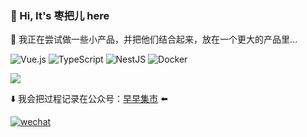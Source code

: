 ### 👋 Hi, It's 枣把儿 here

🤔 我正在尝试做一些小产品，并把他们结合起来，放在一个更大的产品里...

![Vue.js](https://img.shields.io/badge/-Vue3.js-4FC08D?style=flat-square&logo=Vue.js&logoColor=ffffff)
![TypeScript](https://img.shields.io/badge/-TypeScript-000000?style=flat-square&logo=TypeScript&logoColor=FFCA28)
![NestJS](https://img.shields.io/badge/-NestJS-FB7299?style=flat-square&logo=NestJS&logoColor=ffffff)
![Docker](https://img.shields.io/badge/-Docker-545CED?style=flat-square&logo=Docker&logoColor=ffffff)


![](https://github-readme-stats.vercel.app/api?username=zzdaddy&show_icons=true&theme=tokyonight)

⬇️ 我会把过程记录在公众号：[早早集市](https://mp.weixin.qq.com/s/A8wHxE5Q2jl6Su_7QA6f-A) ⬅️

<a href="https://mp.weixin.qq.com/s/A8wHxE5Q2jl6Su_7QA6f-A" target="_blank">
<img src=https://img.shields.io/badge/wechat-%2324292e.svg?&style=for-the-badge&logo=wechat&logoColor=white alt=wechat style="margin-bottom: 5px;" />
</a>

<!--

![Code Time](http://img.shields.io/badge/Code%20Time-578%20hrs%2036%20mins-blue)

![Profile Views](http://img.shields.io/badge/Profile%20Views-15-blue)

![Top Langs](https://github-readme-stats.vercel.app/api/top-langs/?username=zzdaddy&layout=compact&theme=tokyonight) 
 
 -->


<!--
**zzdaddy/zzdaddy** is a ✨ _special_ ✨ repository because its `README.md` (this file) appears on your GitHub profile.

Here are some ideas to get you started:

- 🔭 I’m currently working on ...
- 🌱 I’m currently learning ...
- 👯 I’m looking to collaborate on ...
- 🤔 I’m looking for help with ...
- 💬 Ask me about ...
- 📫 How to reach me: ...
- 😄 Pronouns: ...
- ⚡ Fun fact: ...
-->
